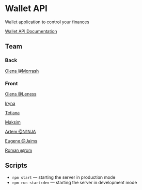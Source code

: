 # Wallet API

Wallet application to control your finances

[Wallet API Documentation](https://wallet-team-project.herokuapp.com/api/api-docs/)

## Team

### Back

[Olena @Morrash](https://github.com/ElenaKononenko)

### Front

[Olena @Leness](https://github.com/leness)

[Iryna](https://github.com/Iryna1320)

[Tetiana](https://github.com/Tetiana-Lykhovei)

[Maksim](https://github.com/MaksimLisovoi)

[Artem @N1NJA](https://github.com/Matviienko-Artem)

[Eugene @Jaims](https://github.com/Eugene-36)

[Roman @rom](https://github.com/Roman-Y-K)

## Scripts

- `npm start` &mdash; starting the server in production mode
- `npm run start:dev` &mdash; starting the server in development mode
